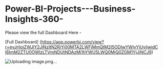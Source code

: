 # Power-BI-Projects---Business-Insights-360-

Please view the full Dashboard Here - 

[Full Dashboard] (https://app.powerbi.com/view?r=eyJrIjoiZWJlY2JiNzItN2RiYi00MTA2LWFjMmQtM2I5ODIwYWIyYjUyIiwidCI6ImM2ZTU0OWIzLTVmNDUtNDAzMi1hYWU5LWQ0MjQ0ZGM1YjJjNCJ9)

![Uploading image.png…]()
